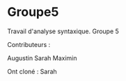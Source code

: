 Groupe5
=======

Travail d'analyse syntaxique. Groupe 5

Contributeurs :

  Augustin
  Sarah
  Maximin


Ont cloné :
  Sarah

